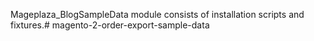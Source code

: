 Mageplaza_BlogSampleData module consists of installation scripts and fixtures.# magento-2-order-export-sample-data
